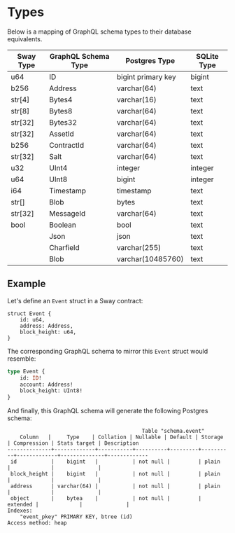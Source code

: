 # Types

Below is a mapping of GraphQL schema types to their database equivalents.

| Sway Type | GraphQL Schema Type | Postgres Type | SQLite Type |
|------|----------|----------|----------|
| u64 | ID | bigint primary key | bigint |
| b256 | Address | varchar(64) | text |
| str[4] | Bytes4 | varchar(16) | text |
| str[8] | Bytes8 | varchar(64) | text |
| str[32] | Bytes32 | varchar(64) | text |
| str[32] | AssetId | varchar(64) | text |
| b256 | ContractId | varchar(64) | text |
| str[32] | Salt | varchar(64) | text |
| u32 | UInt4 | integer | integer |
| u64 | UInt8 | bigint | integer |
| i64 | Timestamp | timestamp | text |
| str[] | Blob | bytes | text |
| str[32] | MessageId | varchar(64) | text |
| bool | Boolean | bool | text |
|  | Json | json | text |
|  | Charfield | varchar(255) | text |
|  | Blob | varchar(10485760) | text |

## Example

Let's define an `Event` struct in a Sway contract:

```sway
struct Event {
    id: u64,
    address: Address,
    block_height: u64,
}
```

The corresponding GraphQL schema to mirror this `Event` struct would resemble:

```graphql
type Event {
    id: ID!
    account: Address!
    block_height: UInt8!
}
```

And finally, this GraphQL schema will generate the following Postgres schema:

```text
                                           Table "schema.event"
    Column   |     Type    | Collation | Nullable | Default | Storage  | Compression | Stats target | Description
--------------+-------------+-----------+----------+---------+----------+-------------+--------------+-------------
 id           |    bigint   |           | not null |         | plain        |             |              |
 block_height |    bigint   |           | not null |         | plain    |             |              |
 address      | varchar(64) |           | not null |         | plain    |             |              |
 object       |    bytea    |           | not null |         | extended |             |              |
Indexes:
    "event_pkey" PRIMARY KEY, btree (id)
Access method: heap
```
